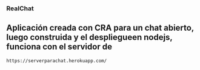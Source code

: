 ### RealChat
## Aplicación creada con CRA para un chat abierto, luego construida y el despliegueen nodejs, funciona con el servidor de 
``` https://serverparachat.herokuapp.com/  ```